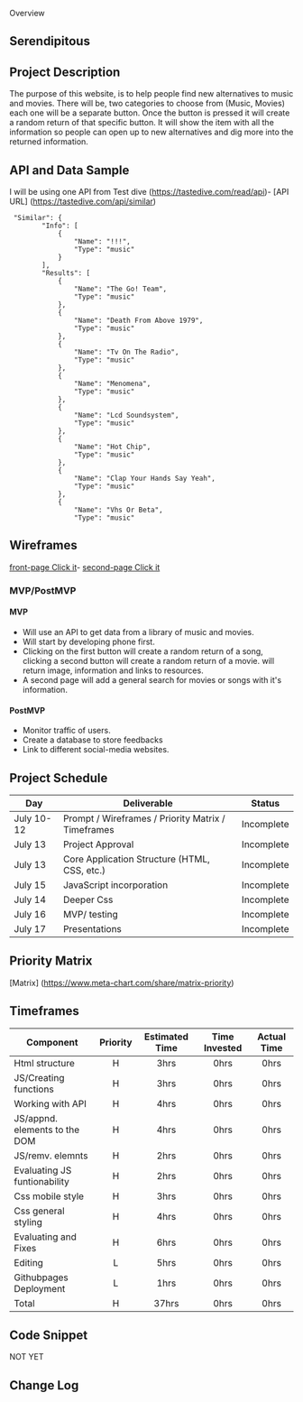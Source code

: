 Overview

## Serendipitous



## Project Description

The purpose of this website, is to help people find new alternatives to music and movies. There will be, two categories to choose from (Music, Movies) each one will be a separate button. Once the button is pressed it will create a random return of that specific button. It will show the item with all the information so people can open up to new alternatives and dig more into the returned information. 

## API and Data Sample

I will be using one API from Test dive (https://tastedive.com/read/api)- [API URL] (https://tastedive.com/api/similar)
```
 "Similar": {
        "Info": [
            {
                "Name": "!!!",
                "Type": "music"
            }
        ],
        "Results": [
            {
                "Name": "The Go! Team",
                "Type": "music"
            },
            {
                "Name": "Death From Above 1979",
                "Type": "music"
            },
            {
                "Name": "Tv On The Radio",
                "Type": "music"
            },
            {
                "Name": "Menomena",
                "Type": "music"
            },
            {
                "Name": "Lcd Soundsystem",
                "Type": "music"
            },
            {
                "Name": "Hot Chip",
                "Type": "music"
            },
            {
                "Name": "Clap Your Hands Say Yeah",
                "Type": "music"
            },
            {
                "Name": "Vhs Or Beta",
                "Type": "music"
```

## Wireframes

[front-page Click it](https://imgur.com/a/fvklYdZ)- [second-page Click it ](https://imgur.com/Ubdj50w)


### MVP/PostMVP

  

#### MVP 
- Will use an API to get data from a library of music and movies.
- Will start by developing phone first.
- Clicking on the first button will create a random return of a song, clicking a second button will create a random return of a movie. will return image, information and links to resources. 
- A second page will add a general search for movies or songs with it's information.


#### PostMVP  
- Monitor traffic of users.
- Create a database to store feedbacks
- Link to different social-media websites.

## Project Schedule


|  Day | Deliverable | Status
|---|---| ---|
|July 10-12| Prompt / Wireframes / Priority Matrix / Timeframes | Incomplete
|July 13| Project Approval | Incomplete
|July 13| Core Application Structure (HTML, CSS, etc.) | Incomplete
|July 15| JavaScript incorporation  | Incomplete
|July 14| Deeper Css| Incomplete
|July 16| MVP/ testing | Incomplete
|July 17| Presentations | Incomplete

## Priority Matrix

[Matrix] (https://www.meta-chart.com/share/matrix-priority)

## Timeframes



| Component | Priority | Estimated Time | Time Invested | Actual Time |
| --- | :---: |  :---: | :---: | :---: |
| Html structure | H | 3hrs| 0hrs | 0hrs |
| JS/Creating functions | H | 3hrs| 0hrs | 0hrs |
| Working with API | H | 4hrs| 0hrs | 0hrs |
| JS/appnd. elements to the DOM | H |4hrs| 0hrs | 0hrs |
| JS/remv. elemnts| H | 2hrs| 0hrs | 0hrs |
| Evaluating JS funtionability | H | 2hrs| 0hrs | 0hrs |
| Css mobile style | H | 3hrs| 0hrs | 0hrs |
| Css general styling | H | 4hrs| 0hrs | 0hrs |
| Evaluating and Fixes| H | 6hrs| 0hrs | 0hrs |
| Editing| L | 5hrs| 0hrs | 0hrs |
| Githubpages Deployment| L | 1hrs| 0hrs | 0hrs |
| Total | H | 37hrs| 0hrs | 0hrs |

## Code Snippet

NOT YET

## Change Log
 
